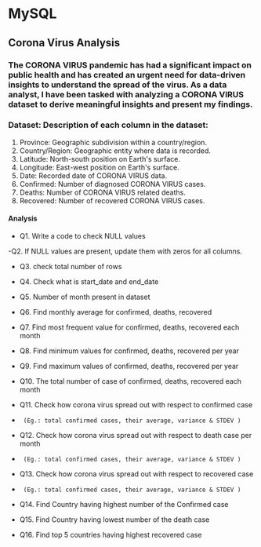 # MySQL

## Corona Virus Analysis

### The CORONA VIRUS pandemic has had a significant impact on public health and has created an urgent need for data-driven insights to understand the spread of the virus. As a data analyst, I have been tasked with analyzing a CORONA VIRUS dataset to derive meaningful insights and present my findings.

### Dataset: Description of each column in the dataset:

1. Province: Geographic subdivision within a country/region.
2. Country/Region: Geographic entity where data is recorded.
3. Latitude: North-south position on Earth's surface.
4. Longitude: East-west position on Earth's surface.
5. Date: Recorded date of CORONA VIRUS data.
6. Confirmed: Number of diagnosed CORONA VIRUS cases.
7. Deaths: Number of CORONA VIRUS related deaths.
8. Recovered: Number of recovered CORONA VIRUS cases.

#### Analysis

- Q1. Write a code to check NULL values

-Q2. If NULL values are present, update them with zeros for all columns. 

- Q3. check total number of rows

- Q4. Check what is start_date and end_date

- Q5. Number of month present in dataset

- Q6. Find monthly average for confirmed, deaths, recovered

- Q7. Find most frequent value for confirmed, deaths, recovered each month 

- Q8. Find minimum values for confirmed, deaths, recovered per year

- Q9. Find maximum values of confirmed, deaths, recovered per year

- Q10. The total number of case of confirmed, deaths, recovered each month

- Q11. Check how corona virus spread out with respect to confirmed case
-      (Eg.: total confirmed cases, their average, variance & STDEV )

- Q12. Check how corona virus spread out with respect to death case per month
-      (Eg.: total confirmed cases, their average, variance & STDEV )

- Q13. Check how corona virus spread out with respect to recovered case
-      (Eg.: total confirmed cases, their average, variance & STDEV )

- Q14. Find Country having highest number of the Confirmed case

- Q15. Find Country having lowest number of the death case

- Q16. Find top 5 countries having highest recovered case


